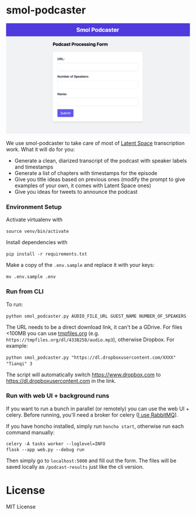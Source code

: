 # smol-podcaster

![Screenshot](screenshot.png)

We use smol-podcaster to take care of most of [Latent Space](https://latent.space) transcription work. What it will do for you:

- Generate a clean, diarized transcript of the podcast with speaker labels and timestamps
- Generate a list of chapters with timestamps for the episode
- Give you title ideas based on previous ones (modify the prompt to give examples of your own, it comes with Latent Space ones)
- Give you ideas for tweets to announce the podcast

### Environment Setup

Activate virtualenv with

`source venv/bin/activate`

Install dependencies with

`pip install -r requirements.txt`

Make a copy of the `.env.sample` and replace it with your keys:

`mv .env.sample .env`

### Run from CLI

To run:

`python smol_podcaster.py AUDIO_FILE_URL GUEST_NAME NUMBER_OF_SPEAKERS`

The URL needs to be a direct download link, it can't be a GDrive. For files <100MB you can use [tmpfiles.org](https://tmpfiles.org/) (e.g. `https://tmpfiles.org/dl/4338258/audio.mp3`), otherwise Dropbox. For example: 

`python smol_podcaster.py "https://dl.dropboxusercontent.com/XXXX" "Tianqi" 3`  

The script will automatically switch https://www.dropbox.com to https://dl.dropboxusercontent.com in the link.

### Run with web UI + background runs

If you want to run a bunch in parallel (or remotely) you can use the web UI + celery. Before running, you'll need a broker for celery ([I use RabbitMQ](https://docs.celeryq.dev/en/stable/getting-started/backends-and-brokers/rabbitmq.html)).

If you have honcho installed, simply run `honcho start`, otherwise run each command manually:

```
celery -A tasks worker --loglevel=INFO
flask --app web.py --debug run
```

Then simply go to `localhost:5000` and fill out the form. The files will be saved locally as `/podcast-results` just like the cli version.

# License

MIT License
